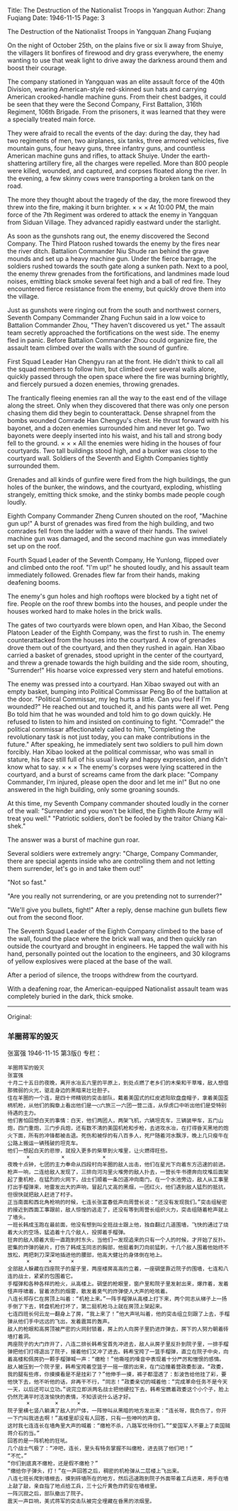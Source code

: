 Title: The Destruction of the Nationalist Troops in Yangquan
Author: Zhang Fuqiang
Date: 1946-11-15
Page: 3

The Destruction of the Nationalist Troops in Yangquan
Zhang Fuqiang

On the night of October 25th, on the plains five or six li away from Shuiye, the villagers lit bonfires of firewood and dry grass everywhere, the enemy wanting to use that weak light to drive away the darkness around them and boost their courage.

The company stationed in Yangquan was an elite assault force of the 40th Division, wearing American-style red-skinned sun hats and carrying American crooked-handle machine guns. From their chest badges, it could be seen that they were the Second Company, First Battalion, 316th Regiment, 106th Brigade. From the prisoners, it was learned that they were a specially treated main force.

They were afraid to recall the events of the day: during the day, they had two regiments of men, two airplanes, six tanks, three armored vehicles, five mountain guns, four heavy guns, three infantry guns, and countless American machine guns and rifles, to attack Shuiye. Under the earth-shattering artillery fire, all the charges were repelled. More than 800 people were killed, wounded, and captured, and corpses floated along the river. In the evening, a few skinny cows were transporting a broken tank on the road.

The more they thought about the tragedy of the day, the more firewood they threw into the fire, making it burn brighter.
	×	×	×
At 10:00 PM, the main force of the 7th Regiment was ordered to attack the enemy in Yangquan from Siduan Village. They advanced rapidly eastward under the starlight.

As soon as the gunshots rang out, the enemy discovered the Second Company. The Third Platoon rushed towards the enemy by the fires near the river ditch. Battalion Commander Niu Shude ran behind the grave mounds and set up a heavy machine gun. Under the fierce barrage, the soldiers rushed towards the south gate along a sunken path. Next to a pool, the enemy threw grenades from the fortifications, and landmines made loud noises, emitting black smoke several feet high and a ball of red fire. They encountered fierce resistance from the enemy, but quickly drove them into the village.

Just as gunshots were ringing out from the south and northwest corners, Seventh Company Commander Zhang Fuchun said in a low voice to Battalion Commander Zhou, "They haven't discovered us yet." The assault team secretly approached the fortifications on the west side. The enemy fled in panic. Before Battalion Commander Zhou could organize fire, the assault team climbed over the walls with the sound of gunfire.

First Squad Leader Han Chengyu ran at the front. He didn't think to call all the squad members to follow him, but climbed over several walls alone, quickly passed through the open space where the fire was burning brightly, and fiercely pursued a dozen enemies, throwing grenades.

The frantically fleeing enemies ran all the way to the east end of the village along the street. Only when they discovered that there was only one person chasing them did they begin to counterattack. Dense shrapnel from the bombs wounded Comrade Han Chengyu's chest. He thrust forward with his bayonet, and a dozen enemies surrounded him and never let go. Two bayonets were deeply inserted into his waist, and his tall and strong body fell to the ground.
	×	×	×
All the enemies were hiding in the houses of four courtyards. Two tall buildings stood high, and a bunker was close to the courtyard wall. Soldiers of the Seventh and Eighth Companies tightly surrounded them.

Grenades and all kinds of gunfire were fired from the high buildings, the gun holes of the bunker, the windows, and the courtyard, exploding, whistling strangely, emitting thick smoke, and the stinky bombs made people cough loudly.

Eighth Company Commander Zheng Cunren shouted on the roof, "Machine gun up!" A burst of grenades was fired from the high building, and two comrades fell from the ladder with a wave of their hands. The swivel machine gun was damaged, and the second machine gun was immediately set up on the roof.

Fourth Squad Leader of the Seventh Company, He Yunlong, flipped over and climbed onto the roof. "I'm up!" he shouted loudly, and his assault team immediately followed. Grenades flew far from their hands, making deafening booms.

The enemy's gun holes and high rooftops were blocked by a tight net of fire. People on the roof threw bombs into the houses, and people under the houses worked hard to make holes in the brick walls.

The gates of two courtyards were blown open, and Han Xibao, the Second Platoon Leader of the Eighth Company, was the first to rush in. The enemy counterattacked from the houses into the courtyard. A row of grenades drove them out of the courtyard, and then they rushed in again. Han Xibao carried a basket of grenades, stood upright in the center of the courtyard, and threw a grenade towards the high building and the side room, shouting, "Surrender!" His hoarse voice expressed very stern and hateful emotions.

The enemy was pressed into a courtyard. Han Xibao swayed out with an empty basket, bumping into Political Commissar Peng Bo of the battalion at the door. "Political Commissar, my leg hurts a little. Can you feel if I'm wounded?" He reached out and touched it, and his pants were all wet. Peng Bo told him that he was wounded and told him to go down quickly. He refused to listen to him and insisted on continuing to fight. "Comrade!" the political commissar affectionately called to him, "Completing the revolutionary task is not just today, you can make contributions in the future." After speaking, he immediately sent two soldiers to pull him down forcibly. Han Xibao looked at the political commissar, who was small in stature, his face still full of his usual lively and happy expression, and didn't know what to say.
	×	×	×
The enemy's corpses were lying scattered in the courtyard, and a burst of screams came from the dark place: "Company Commander, I'm injured, please open the door and let me in!" But no one answered in the high building, only some groaning sounds.

At this time, my Seventh Company commander shouted loudly in the corner of the wall: "Surrender and you won't be killed, the Eighth Route Army will treat you well." "Patriotic soldiers, don't be fooled by the traitor Chiang Kai-shek."

The answer was a burst of machine gun roar.

Several soldiers were extremely angry: "Charge, Company Commander, there are special agents inside who are controlling them and not letting them surrender, let's go in and take them out!"

"Not so fast."

"Are you really not surrendering, or are you pretending not to surrender?"

"We'll give you bullets, fight!" After a reply, dense machine gun bullets flew out from the second floor.

The Seventh Squad Leader of the Eighth Company climbed to the base of the wall, found the place where the brick wall was, and then quickly ran outside the courtyard and brought in engineers. He tapped the wall with his hand, personally pointed out the location to the engineers, and 30 kilograms of yellow explosives were placed at the base of the wall.

After a period of silence, the troops withdrew from the courtyard.

With a deafening roar, the American-equipped Nationalist assault team was completely buried in the dark, thick smoke.



<hr /> 

Original: 


### 羊圈蒋军的毁灭
张富强
1946-11-15
第3版()
专栏：

    羊圈蒋军的毁灭
    张富强
    十月二十五日的夜晚，离开水冶五六里的平原上，到处点燃了老乡们的木柴和干草堆，敌人想借那微弱的火光，驱走身边的黑暗来壮壮胆子。
    住在羊圈的一个连，是四十师精锐的突击部队，戴着美国式的红皮遮阳软盘盘帽子，拿着美国歪柄机枪，从他们的胸章上看出他们是一○六旅三一六团一营二连，从俘虏口中听出他们是受特别待遇的主力。
    他们害怕回想白天的事情：白天，他们两团人，两架飞机，六辆坦克车，三辆装甲车，五门山炮，四门重炮，三门步兵炮，还有数不清的美国机枪和步枪，去进攻水冶，在打得昏天黑地的炮火下面，所有的冲锋都被击退。死伤和被俘的有八百多人，死尸随着河水飘浮，晚上几只瘦牛在公路上搬运一辆残破的坦克车。
    他们一想起白天的悲惨，就投入更多的柴草到火堆里，让火燃得旺些。
          ×          ×            ×
    夜晚十点钟，七团的主力奉命从四段村向羊圈的敌人出击，他们在星光下向着东方迅速的前进。
    枪声一响，二连给敌人发现了，三排向河沟里火堆旁的敌人扑去，一营长牛书德奔向坟堆后面架起了重机枪，在猛烈的火网下，战士们顺着一条凹道冲向南门，在一个水池旁边，敌人从工事里打出手榴弹来，地雷发出大的声响，冒起几丈高的黑烟，一团红火，他们遇到敌人猛烈的抵抗，但很快就把敌人赶进了村子。
    正当南面和西北角枪响的时候，七连长张富春低声向周营长说：“还没有发现我们。”突击组秘密的接近到西面工事跟前，敌人惊惶的逃走了，还没有等到周营长组织火力，突击组随着枪声就上了墙头。
    一班长韩成玉跑在最前面，他没有想到叫全班战士跟上他，独自翻过几道围墙，飞快的通过了烧着大火的空场，猛追着十几个敌人，投掷着手榴弹。
    狂奔的敌人顺着大街一直跑到村东头，当他们一发现追来的只有一个人的时候，才开始了反扑。密集的炸弹的破片，打伤了韩成玉同志的胸部，他挺着刺刀向前猛刺，十几个敌人围着他始终不放松，两把刺刀深深地插进他的腰部，他高大健壮的身体倒在地上。
          ×      ×      ×
    全部敌人躲藏在四座院子的屋子里，两座楼房高高的立着，一座碉堡靠近院子的围墙，七连和八连的战士，紧紧的包围着它。
    手榴弹和各种各样的枪火，从高楼上。碉堡的枪眼里，窗户里和院子里发射出来，爆炸着，发着怪声呼啸着，冒着浓烈的烟雾，散发着臭气的炸弹使人大声的呛咳着。
    八连长郑存仁在房顶上叫着：“机枪上来。”一阵手榴弹从高楼上打下来，两个同志从梯子上一扬手倒了下去，转盘机枪打坏了，第二挺机枪马上就在房顶上架起来。
    七连四班长何云龙一翻身上了房，“我上来了！”他大声吼叫着，他的突击组立刻跟了上去，手榴弹从他们手中远远的飞出，发着震耳的轰声。
    敌人的枪眼和高房顶被严密的火网封锁着，房上的人向房子里扔进炸弹去，房下的人努力朝着砖墙打着洞。
    两座院子的大门炸开了，八连二排长韩希宝首先冲进去，敌人从房子里反扑到院子里，一排手榴弹把他们打得退出了院子，接着他们又冲了进去。韩希宝挎了一篮手榴弹，直立在院子中央，向着高楼和佩房扔一颗手榴弹喊一声：“缴枪！”他嘶哑的嗓音中表现着十分严厉和憎恨的感情。
    敌人被压到一个院子里，韩希宝挎着空篮子一摇一摆的出来，在门边撞着营政委彭波。“政委，我的腿有些疼，你摸摸看是不是挂彩了？”他伸手一摸，裤子都湿透了：彭波告给他挂了彩，要他快下去，他不听他的话，非再干不行，“同志！”政委亲切的喊着他：“完成革命任务不是今天一天，以后还可以立功。”说完立即派两名战士把他硬拉下去，韩希宝瞧着政委这个小个子，脸上仍然充满平时活泼愉快的表情，不知该说什么话才好。
          ×        ×      ×
    院子里横七竖八躺满了敌人的尸体，一阵惨叫从黑暗的地方发出来：“连长呀，我负伤了，你开一下门叫我进去啊！”高楼里却没有人回答，只有一些呻吟的声音。
    这时我七连连长在墙角里大声的喊着：“缴枪不杀，八路军优待你们。”“爱国军人不要上了卖国贼蒋介石的当。”
    回答的是一阵机枪的狂吼。
    几个战士气极了：“冲吧，连长，里头有特务掌握不叫缴枪，进去挑了他们吧！”
    “不忙。”
    “你们到底真不缴枪，还是假不缴枪？”
    “缴给你子弹头，打！”在一声回答之后，稠密的机枪弹从二层楼上飞出来。
    八连七班长爬到墙根去，摸到砖墙所在的地方，然后迅速跑到院子外面带着工兵进来，用手在墙上敲了敲，亲自指了地点给工兵，三十公斤黄色炸药安在墙根里。
    一阵沉寂之后，部队撤出了院子。
    震天一声巨响，美式蒋军的突击队被完全埋藏在昏黑的浓烟里。
